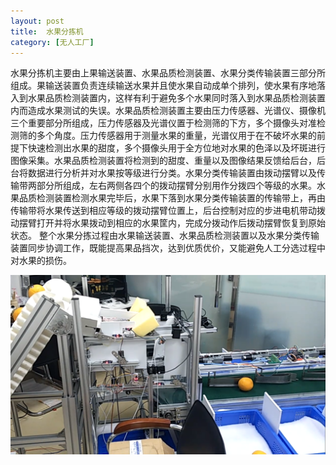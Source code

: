 ```yaml
---
layout: post
title:  水果分拣机
category: [无人工厂]
---
```

水果分拣机主要由上果输送装置、水果品质检测装置、水果分类传输装置三部分所组成。果输送装置负责连续输送水果并且使水果自动成单个排列，使水果有序地落入到水果品质检测装置内，这样有利于避免多个水果同时落入到水果品质检测装置内而造成水果测试的失误。水果品质检测装置主要由压力传感器、光谱仪、摄像机三个重要部分所组成，压力传感器及光谱仪置于检测筛的下方，多个摄像头对准检测筛的多个角度。压力传感器用于测量水果的重量，光谱仪用于在不破坏水果的前提下快速检测出水果的甜度，多个摄像头用于全方位地对水果的色泽以及坏斑进行图像采集。水果品质检测装置将检测到的甜度、重量以及图像结果反馈给后台，后台将数据进行分析并对水果按等级进行分类。水果分类传输装置由拨动摆臂以及传输带两部分所组成，左右两侧各四个的拨动摆臂分别用作分拨四个等级的水果。水果品质检测装置检测水果完毕后，水果下落到水果分类传输装置的传输带上，再由传输带将水果传送到相应等级的拨动摆臂位置上，后台控制对应的步进电机带动拨动摆臂打开并将水果拨动到相应的水果筐内，完成分拨动作后拨动摆臂恢复到原始状态。
整个水果分拣过程由水果输送装置、水果品质检测装置以及水果分类传输装置同步协调工作，既能提高果品挡次，达到优质优价，又能避免人工分选过程中对水果的损伤。

![sgj](/assets/img/sgj.png)

